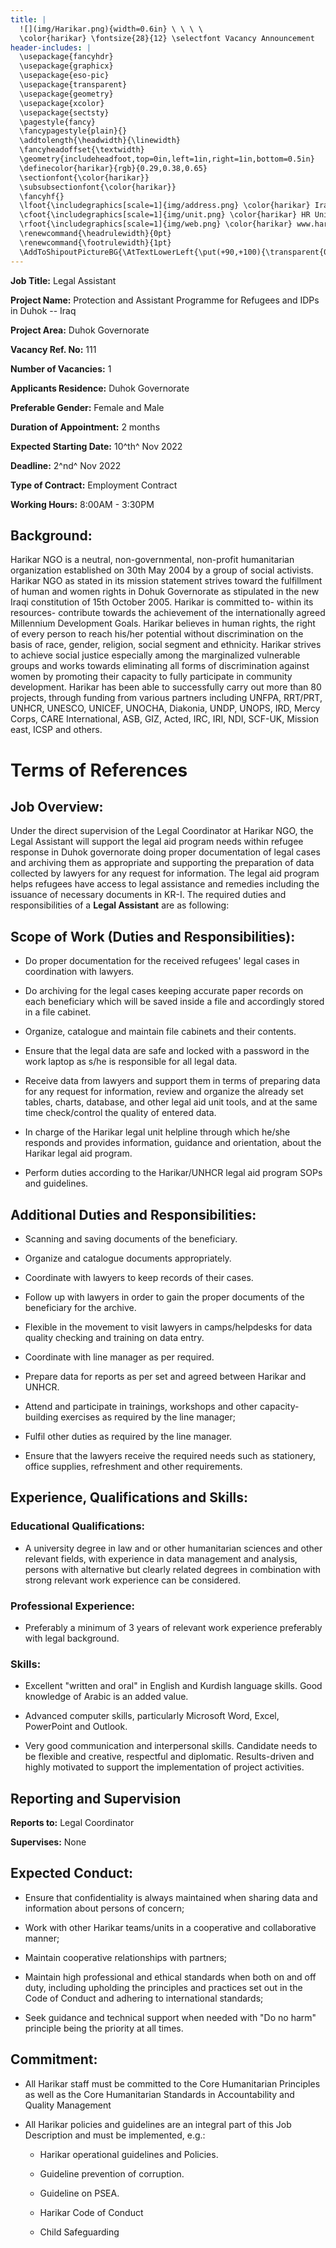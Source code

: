 ```yaml
---
title: |
  ![](img/Harikar.png){width=0.6in} \ \ \ \
  \color{harikar} \fontsize{28}{12} \selectfont Vacancy Announcement
header-includes: |
  \usepackage{fancyhdr}
  \usepackage{graphicx}
  \usepackage{eso-pic}
  \usepackage{transparent}
  \usepackage{geometry}
  \usepackage{xcolor}
  \usepackage{sectsty}
  \pagestyle{fancy}
  \fancypagestyle{plain}{}
  \addtolength{\headwidth}{\linewidth}
  \fancyheadoffset{\textwidth}
  \geometry{includeheadfoot,top=0in,left=1in,right=1in,bottom=0.5in}
  \definecolor{harikar}{rgb}{0.29,0.38,0.65}
  \sectionfont{\color{harikar}}
  \subsubsectionfont{\color{harikar}}
  \fancyhf{}
  \lfoot{\includegraphics[scale=1]{img/address.png} \color{harikar} Iraq-Kurdistan – Duhok \\ \ \ \ \ Medya – Str. / Australia   }
  \cfoot{\includegraphics[scale=1]{img/unit.png} \color{harikar} HR Unit \ \ \ \ \ \ \ \ \ \ \ \ \ \includegraphics[scale=1]{img/phone.png} 0751 414 8317}
  \rfoot{\includegraphics[scale=1]{img/web.png} \color{harikar} www.harikar.org}
  \renewcommand{\headrulewidth}{0pt}
  \renewcommand{\footrulewidth}{1pt}
  \AddToShipoutPictureBG{\AtTextLowerLeft{\put(+90,+100){\transparent{0.1}\includegraphics[width=4in]{img/Harikar.png}}}}
---
```


**Job Title:** Legal Assistant

**Project Name:** Protection and Assistant Programme for Refugees and IDPs in Duhok -- Iraq

**Project Area:** Duhok Governorate

**Vacancy Ref. No:** 111

**Number of Vacancies:** 1 

**Applicants Residence:** Duhok Governorate

**Preferable Gender:** Female and Male

**Duration of Appointment:** 2 months

**Expected Starting Date:** 10^th^ Nov 2022

**Deadline:** 2^nd^ Nov 2022

**Type of Contract:** Employment Contract

**Working Hours:** 8:00AM - 3:30PM

## Background:

Harikar NGO is a neutral, non-governmental, non-profit humanitarian
organization established on 30th May 2004 by a group of social
activists. Harikar NGO as stated in its mission statement strives toward
the fulfillment of human and women rights in Dohuk Governorate as
stipulated in the new Iraqi constitution of 15th October 2005. Harikar
is committed to- within its resources- contribute towards the
achievement of the internationally agreed Millennium Development Goals.
Harikar believes in human rights, the right of every person to reach
his/her potential without discrimination on the basis of race, gender,
religion, social segment and ethnicity. Harikar strives to achieve
social justice especially among the marginalized vulnerable groups and
works towards eliminating all forms of discrimination against women by
promoting their capacity to fully participate in community development.
Harikar has been able to successfully carry out more than 80 projects,
through funding from various partners including UNFPA, RRT/PRT, UNHCR,
UNESCO, UNICEF, UNOCHA, Diakonia, UNDP, UNOPS, IRD, Mercy Corps, CARE
International, ASB, GIZ, Acted, IRC, IRI, NDI, SCF-UK, Mission east,
ICSP and others.

# Terms of References

## Job Overview:

Under the direct supervision of the Legal Coordinator at Harikar NGO,
the Legal Assistant will support the legal aid program needs within
refugee response in Duhok governorate doing proper documentation of
legal cases and archiving them as appropriate and supporting the
preparation of data collected by lawyers for any request for
information. The legal aid program helps refugees have access to legal
assistance and remedies including the issuance of necessary documents in
KR-I. The required duties and responsibilities of a **Legal Assistant**
are as following:

## Scope of Work (Duties and Responsibilities):

-   Do proper documentation for the received refugees' legal cases in
    coordination with lawyers.

-   Do archiving for the legal cases keeping accurate paper records on
    each beneficiary which will be saved inside a file and accordingly
    stored in a file cabinet.

-   Organize, catalogue and maintain file cabinets and their contents.

-   Ensure that the legal data are safe and locked with a password in
    the work laptop as s/he is responsible for all legal data.

-   Receive data from lawyers and support them in terms of preparing
    data for any request for information, review and organize the
    already set tables, charts, database, and other legal aid unit
    tools, and at the same time check/control the quality of entered
    data.

-   In charge of the Harikar legal unit helpline through which he/she
    responds and provides information, guidance and orientation, about
    the Harikar legal aid program.

-   Perform duties according to the Harikar/UNHCR legal aid program SOPs
    and guidelines.

## Additional Duties and Responsibilities:

-   Scanning and saving documents of the beneficiary.

-   Organize and catalogue documents appropriately.

-   Coordinate with lawyers to keep records of their cases.

-   Follow up with lawyers in order to gain the proper documents of the
    beneficiary for the archive.

-   Flexible in the movement to visit lawyers in camps/helpdesks for
    data quality checking and training on data entry.

-   Coordinate with line manager as per required.

-   Prepare data for reports as per set and agreed between Harikar and
    UNHCR.

-   Attend and participate in trainings, workshops and other
    capacity-building exercises as required by the line manager;

-   Fulfil other duties as required by the line manager.

-   Ensure that the lawyers receive the required needs such as
    stationery, office supplies, refreshment and other requirements.

## Experience, Qualifications and Skills:

### Educational Qualifications:

-   A university degree in law and or other humanitarian sciences and
    other relevant fields, with experience in data management and
    analysis, persons with alternative but clearly related degrees in
    combination with strong relevant work experience can be
    considered.

### Professional Experience:

-   Preferably a minimum of 3 years of relevant work experience
    preferably with legal background.

### Skills:

-   Excellent "written and oral" in English and Kurdish language skills.
    Good knowledge of Arabic is an added value.

-   Advanced computer skills, particularly Microsoft Word, Excel,
    PowerPoint and Outlook.

-   Very good communication and interpersonal skills. Candidate needs to
    be flexible and creative, respectful and diplomatic.
    Results-driven and highly motivated to support the implementation
    of project activities.

## Reporting and Supervision 

**Reports to:** Legal Coordinator

**Supervises:** None

## Expected Conduct:

-   Ensure that confidentiality is always maintained when sharing data
    and information about persons of concern;

-   Work with other Harikar teams/units in a cooperative and
    collaborative manner;

-   Maintain cooperative relationships with partners;

-   Maintain high professional and ethical standards when both on and
    off duty, including upholding the principles and practices set out
    in the Code of Conduct and adhering to international standards;

-   Seek guidance and technical support when needed with "Do no harm"
    principle being the priority at all times.

## Commitment: 

-   All Harikar staff must be committed to the Core Humanitarian
    Principles as well as the Core Humanitarian Standards in
    Accountability and Quality Management

-   All Harikar policies and guidelines are an integral part of this Job
    Description and must be implemented, e.g.:

    -   Harikar operational guidelines and Policies.

    -   Guideline prevention of corruption.

    -   Guideline on PSEA.

    -   Harikar Code of Conduct

    -   Child Safeguarding
